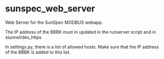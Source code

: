 # sunspec_web_server
Web Server for the SunSpec MODBUS webapp.

The IP address of the BBBK must in updated in the runserver script and in stunnel/dev\_https

In settings.py, there is a list of allowed hosts. Make sure that the IP address of the BBBK is added to this list.
